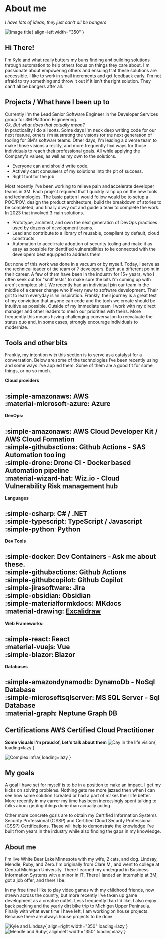 # About me
*I have lots of ideas; they just can't all be bangers*

![Image title](./assets/me.webp){ align=left width="350" }

## Hi There!

I'm Kyle and what really butters my buns finding and building solutions through automation to help others focus on things they care about. I'm passionate about empowering others and ensuing that these solutions are accessible. I like to work in small increments and get feedback early.  I'm not afraid to try something and throw it out if it isn't the right solution.  They can't all be bangers after all.


## Projects / What have I been up to

Currently I'm the Lead Senior Software Engineer in the Developer Services group for 3M Platform Engineering.  
*Ok, But what does that actually mean?*  
 In practicality I do all sorts. Some days I'm neck deep writing code for our next feature, others I'm illustrating the visions for the next generation of tooling for 3M's software teams. Other days, I'm leading a diverse team to make those visions a reality, and more frequently find ways for those individuals to reach their professional goals.  All while applying the Company's values, as well as my own to the solutions. 

- Everyone can and should write code.
- Actively cast consumers of my solutions into the pit of success.
- Right tool for the job.

Most recently I've been working to relieve pain and accelerate developer teams in 3M.  Each project required that I quickly ramp up on the new tools and technologies.  The basic patten I would follow would be to setup a POC/POV, design the product architecture, build the breakdown of stories to be completed, and finally divvy out and guide a team to complete the work.  In 2023 that involved 3 main solutions. 

- Prototype, architect, and own the next generation of DevOps practices used by dozens of development teams. 
- Lead and contribute to a library of reusable, compliant by default, cloud constructs 
- Automation to accelerate adoption of security tooling and make it as easy as possible for identified vulnerabilities to be connected with the developers best equipped to address them 

But none of this work was done in a vacuum or by myself.  Today, I serve as the technical leader of the team of 7 developers. Each at a different point in their career.  A few of them have been in the industry for 15+ years, who I often seek out for "sniff tests" to make sure the bits I'm coming up with aren't complete shit. We recently had an individual join our team in the middle of a career change who if very new to software development. Their grit to learn everyday is an inspiration. Frankly, their journey is a great test of my conviction that anyone can code and the tools we create should be intuitive as possible. Outside of my immediate team, I work with my direct manager and other leaders to mesh our priorities with theirs. More frequently this means having challenging conversation to reevaluate the status quo and, in some cases, strongly encourage individuals to modernize.

## Tools and other bits

Frankly, my intention with this section is to serve as a catalyst for a conversation.  Below are some of the technologies I've been recently using and some ways I've applied them. Some of them are a good fit for some things, or no so much. 


**Cloud providers**

:simple-amazonaws: AWS  
:material-microsoft-azure: Azure
---

**DevOps:**

:simple-amazonaws: AWS Cloud Developer Kit / AWS Cloud Formation  
:simple-githubactions: Github Actions - SAS Automation tooling  
:simple-drone: Drone CI - Docker based Automation pipeline  
:material-wizard-hat: Wiz.io - Cloud Vulnerability Risk management hub 
---

**Languages**

:simple-csharp: C# / .NET  
:simple-typescript: TypeScript / Javascript  
:simple-python: Python
---

**Dev Tools**

:simple-docker: Dev Containers - Ask me about these.  
:simple-githubactions: Github Actions  
:simple-githubcopilot: Github Copilot  
:simple-jirasoftware: Jira  
:simple-obsidian: Obsidian  
:simple-materialformkdocs: MKdocs  
:material-drawing: [Excalidraw](./assets/Falcon2LifeOfDeveloper.png)
---

**Web Frameworks:**

:simple-react: React   
:material-vuejs: Vue  
:simple-blazor: Blazor
---

**Databases**

:simple-amazondynamodb: DynamoDb - NoSql Database  
:simple-microsoftsqlserver: MS SQL Server - Sql Database  
:material-graph: Neptune Graph DB
---

**Certifications**
AWS Certified Cloud Practitioner
---

**Some visuals I'm proud of, Let's talk about them**
![Day in the life vision](./assets/Falcon2LifeOfDeveloper.png){ loading=lazy }

![Complex infra](./assets/Falcon2PipeAuthInfra.png){ loading=lazy }


## My goals

A goal I have set for myself is to be in a position to make an impact. I get my kicks on solving problems. Nothing gets me more jazzed then when I can see how some solution I created or had a part of makes their life better.  More recently in my career my time has been increasingly spent talking to folks about getting things done than actually acting.  

Other more concrete goals are to obtain my Certified Information Systems Security Professional (CISSP) and Certified Cloud Security Professional (CSSP) Certifications. These will help to demonstrate the knowledge I've built from years in the industry while also finding the gaps in my knowledge.  

## About me

I'm live White Bear Lake Minnesota with my wife, 2 cats, and dog. Lindsay, Mendle, Ruby, and Zero.  I'm originally from Clare MI, and went to college at Central Michigan University. There I earned my undergrad in Business Information Systems with a minor in IT. There I landed an Internship at 3M, got a job offer, and there I be. 

In my free time I like to play video games with my childhood friends, now strewn across the country, but more recently I've taken up game development as a creative outlet.  Less frequently than I'd like, I also enjoy back packing and the yearly dirt bike trip to Michigan Upper Peninsula.  Finally with what ever time I have left, I am working on house projects.  Because there are always house projects to be done. 

![Kyle and Lindsay](./assets/LindsayKyleIsleRoyal.png){ align=right width="350" loading=lazy }
![Mendle and Ruby](./assets/MendleRuby.png){ align=left width="350" loading=lazy }

